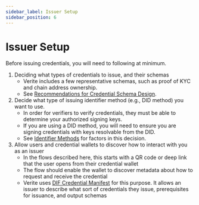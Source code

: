 ```yaml
---
sidebar_label: Issuer Setup
sidebar_position: 6
---
```


# Issuer Setup

Before issuing credentials, you will need to following at minimum.

1. Deciding what types of credentials to issue, and their schemas
   - Verite includes a few representative schemas, such as proof of KYC and chain address ownership.
   - See [Recommendations for Credential Schema Design](/verite/patterns/schema).
2. Decide what type of issuing identifier method (e.g., DID method) you want to use.
   - In order for verifiers to verify credentials, they must be able to determine your authorized signing keys.
   - If you are using a DID method, you will need to ensure you are signing credentials with keys resolvable from the DID.
   - See [Identifier Methods](/verite/patterns/identifier) for factors in this decision.
3. Allow users and credential wallets to discover how to interact with you as an issuer
   - In the flows described here, this starts with a QR code or deep link that the user opens from their credential wallet
   - The flow should enable the wallet to discover metadata about how to request and receive the credential
   - Verite uses [DIF Credential Manifest](https://identity.foundation/credential-manifest/) for this purpose. It allows an issuer to describe what sort of credentials they issue, prerequisites for issuance, and output schemas
